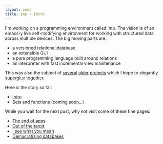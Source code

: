 ```yaml
---
layout: post
title: Imp - Intro
---
```


I'm working on a programming environment called Imp. The vision is of an emacs-y live self-modifying environment for working with structured data across multiple devices. The big moving parts are:

* a versioned relational database
* an extensible GUI
* a pure programming language built around relations
* an interpreter with fast incremental view maintenance

This was also the subject of [several](/blog/2016/10/11/a-practical-relational-query-compiler-in-500-lines/) [older](/blog/2017/07/28/relational-ui/) [projects](http://scattered-thoughts.net/blog/2019/02/05/reltron/) which I hope to elegantly superglue together.

Here is the story so far:

* [Intro](/blog/2019/09/27/imp-intro/)
* Sets and functions (coming soon...)

While you wait for the next post, why not visit some of these fine pages:

* [The end of apps](https://pchiusano.github.io/2013-05-22/future-of-software.html)
* [Out of the tarpit](http://curtclifton.net/papers/MoseleyMarks06a.pdf)
* [I see what you mean](https://www.youtube.com/watch?v=R2Aa4PivG0g)
* [Democratizing databases](http://people.csail.mit.edu/ebakke/sieuferd/)
